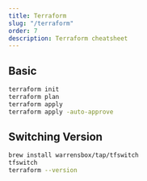 ```yaml
---
title: Terraform
slug: "/terraform"
order: 7
description: Terraform cheatsheet
---
```


## Basic

```bash
terraform init
terraform plan
terraform apply
terraform apply -auto-approve
```

## Switching Version

```bash
brew install warrensbox/tap/tfswitch
tfswitch
terraform --version
```
